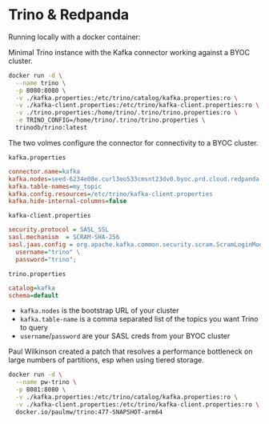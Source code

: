 # Trino & Redpanda


Running locally with a docker container:

Minimal Trino instance with the Kafka connector working against a BYOC cluster.

```bash
docker run -d \
  --name trino \
  -p 8080:8080 \
  -v ./kafka.properties:/etc/trino/catalog/kafka.properties:ro \
  -v ./kafka-client.properties:/etc/trino/kafka-client.properties:ro \
  -v ./trino.properties:/home/trino/.trino/trino.properties:ro \
  -e TRINO_CONFIG=/home/trino/.trino/trino.properties \
  trinodb/trino:latest
```



The two volmes configure the connector for connectivity to a BYOC cluster.

`kafka.properties`
```ini
connector.name=kafka
kafka.nodes=seed-6234e08e.curl3eo533cmsnt23dv0.byoc.prd.cloud.redpanda.com:9092
kafka.table-names=my_topic
kafka.config.resources=/etc/trino/kafka-client.properties
kafka.hide-internal-columns=false
```

`kafka-client.properties`
```ini
security.protocol = SASL_SSL
sasl.mechanism  = SCRAM-SHA-256
sasl.jaas.config = org.apache.kafka.common.security.scram.ScramLoginModule required \
  username="trino" \
  password="trino";
```

`trino.properties`
```ini
catalog=kafka
schema=default
```



* `kafka.nodes` is the bootstrap URL of your cluster
* `kafka.table-name` is a comma separated list of the topics you want Trino to query
* `username`/`password` are your SASL creds from your BYOC cluster




Paul Wilkinson created a patch that resolves a performance bottleneck on large numbers of partitions, esp when using tiered storage.

```bash
docker run -d \
  --name pw-trino \
  -p 8081:8080 \
  -v ./kafka.properties:/etc/trino/catalog/kafka.properties:ro \
  -v ./kafka-client.properties:/etc/trino/kafka-client.properties:ro \
  docker.io/paulmw/trino:477-SNAPSHOT-arm64
```
